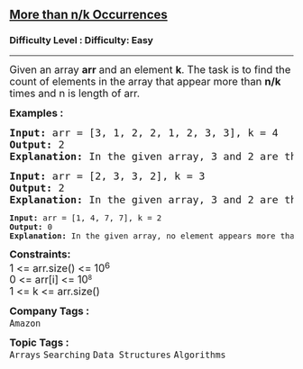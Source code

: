 <h2><a href="https://www.geeksforgeeks.org/problems/count-element-occurences/1?page=1&category=Data%20Structures&difficulty=Easy&status=unsolved&sortBy=submissions">More than n/k Occurrences</a></h2><h3>Difficulty Level : Difficulty: Easy</h3><hr><div class="problems_problem_content__Xm_eO"><p><span style="font-size: 18px;">Given an array <strong>arr</strong>&nbsp;and an element <strong>k</strong>. The task is to find the count of elements in the array that appear more than <strong>n/k</strong> times and n is length of arr.</span></p>
<p><span style="font-size: 18px;"><strong>Examples :</strong></span></p>
<pre><span style="font-size: 18px;"><strong>Input: </strong>arr = [3, 1, 2, 2, 1, 2, 3, 3], k = 4
<strong>Output: </strong>2<strong>
Explanation: </strong>In the given array, 3 and 2 are the only elements that appears more than n/k times.</span>
</pre>
<pre><span style="font-size: 18px;"><strong>Input: </strong>arr = [2, 3, 3, 2], k = 3
<strong>Output: </strong>2<strong>
Explanation: </strong>In the given array, 3 and 2 are the only elements that appears more than n/k times. So the count of elements are 2.<br></span></pre>
<pre><strong>Input: </strong>arr = [1, 4, 7, 7], k = 2
<strong>Output: </strong>0<strong>
Explanation: </strong>In the given array, no element appears more than n/k times.</pre>
<p><span style="font-size: 18px;"><strong>Constraints:</strong><br>1 &lt;= arr.size() &lt;= 10</span><sup><span style="font-size: 15px;">6</span></sup><br><span style="font-size: 18px;">0 &lt;= arr[i] &lt;= 10</span><sup>8</sup><br><span style="font-size: 18px;">1 &lt;= k &lt;= arr.size()</span></p></div><p><span style=font-size:18px><strong>Company Tags : </strong><br><code>Amazon</code>&nbsp;<br><p><span style=font-size:18px><strong>Topic Tags : </strong><br><code>Arrays</code>&nbsp;<code>Searching</code>&nbsp;<code>Data Structures</code>&nbsp;<code>Algorithms</code>&nbsp;